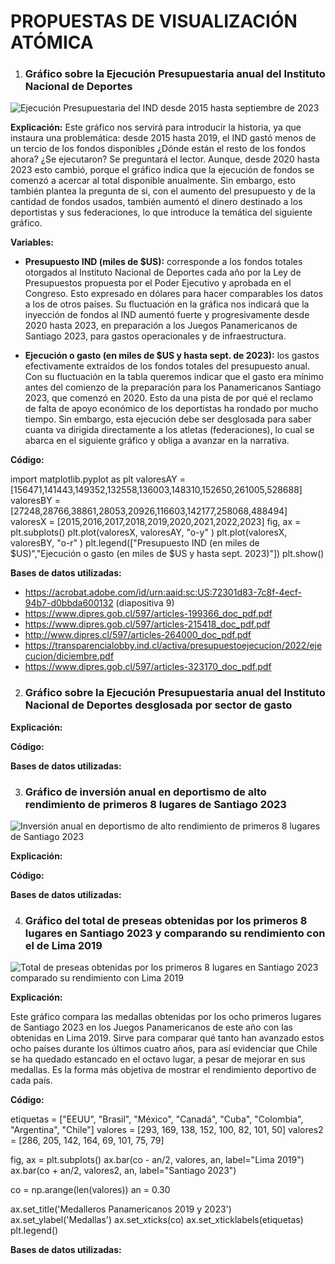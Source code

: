# PROPUESTAS DE VISUALIZACIÓN ATÓMICA

1) ### Gráfico sobre la Ejecución Presupuestaria anual del Instituto Nacional de Deportes 

<image src="./Gráfico de Ejecución presupuestaria IND.png" alt="Ejecución Presupuestaria del IND desde 2015 hasta septiembre de 2023">

**Explicación:**
Este gráfico nos servirá para introducir la historia, ya que instaura una problemática: desde 2015 hasta 2019, el IND gastó menos de un tercio de los fondos disponibles ¿Dónde están el resto de los fondos ahora? ¿Se ejecutaron? Se preguntará el lector. Aunque, desde 2020 hasta 2023 esto cambió, porque el gráfico indica que la ejecución de fondos se comenzó a acercar al total disponible anualmente. Sin embargo, esto también plantea la pregunta de si, con el aumento del presupuesto y de la cantidad de fondos usados, también aumentó el dinero destinado a los deportistas y sus federaciones, lo que introduce la temática del siguiente gráfico.

**Variables:**

- **Presupuesto IND (miles de $US):** corresponde a los fondos totales otorgados al Instituto Nacional de Deportes cada año por la Ley de Presupuestos propuesta por el Poder Ejecutivo y aprobada en el Congreso. Esto expresado en dólares para hacer comparables los datos a los de otros países. Su fluctuación en la gráfica nos indicará que la inyección de fondos al IND aumentó fuerte y progresivamente desde 2020 hasta 2023, en preparación a los Juegos Panamericanos de Santiago 2023, para gastos operacionales y de infraestructura.

- **Ejecución o gasto (en miles de $US y hasta sept. de 2023):** los gastos efectivamente extraídos de los fondos totales del presupuesto anual. Con su fluctuación en la tabla queremos indicar que el gasto era mínimo antes del comienzo de la preparación para los Panamericanos Santiago 2023, que comenzó en 2020. Esto da una pista de por qué el reclamo de falta de apoyo económico de los deportistas ha rondado por mucho tiempo. Sin embargo, esta ejecución debe ser desglosada para saber cuanta va dirigida directamente a los atletas (federaciones), lo cual se abarca en el siguiente gráfico y obliga a avanzar en la narrativa.

**Código:**

import matplotlib.pyplot as plt
valoresAY = [156471,141443,149352,132558,136003,148310,152650,261005,528688]
valoresBY = [27248,28766,38861,28053,20926,116603,142177,258068,488494]
valoresX = [2015,2016,2017,2018,2019,2020,2021,2022,2023]
fig, ax = plt.subplots()
plt.plot(valoresX, valoresAY, "o-y" )
plt.plot(valoresX, valoresBY, "o-r" )
plt.legend(["Presupuesto IND (en miles de $US)","Ejecución o gasto (en miles de $US y hasta sept. 2023)"])
plt.show()

**Bases de datos utilizadas:**

- https://acrobat.adobe.com/id/urn:aaid:sc:US:72301d83-7c8f-4ecf-94b7-d0bbda600132 (diapositiva 9)
- https://www.dipres.gob.cl/597/articles-199366_doc_pdf.pdf
- https://www.dipres.gob.cl/597/articles-215418_doc_pdf.pdf
- http://www.dipres.cl/597/articles-264000_doc_pdf.pdf
- https://transparencialobby.ind.cl/activa/presupuestoejecucion/2022/ejecucion/diciembre.pdf
- https://www.dipres.gob.cl/597/articles-323170_doc_pdf.pdf


2) ### Gráfico sobre la Ejecución Presupuestaria anual del Instituto Nacional de Deportes desglosada por sector de gasto


**Explicación:**

**Código:**

**Bases de datos utilizadas:**


3) ### Gráfico de inversión anual en deportismo de alto rendimiento de primeros 8 lugares de Santiago 2023

<image src="./Grafico Edward .png" alt="Inversión anual en deportismo de alto rendimiento de primeros 8 lugares de Santiago 2023">

**Explicación:**	

**Código:**

**Bases de datos utilizadas:**


4) ### Gráfico del total de preseas obtenidas por los primeros 8 lugares en Santiago 2023 y comparando su rendimiento con el de Lima 2019

<image src="./Gráfico Jorge.png" alt="Total de preseas obtenidas por los primeros 8 lugares en Santiago 2023 comparado su rendimiento con Lima 2019">

**Explicación:**

Este gráfico compara las medallas obtenidas por los ocho primeros lugares de Santiago 2023 en los Juegos Panamericanos de este año con las obtenidas en Lima 2019. Sirve para comparar qué tanto han avanzado estos ocho países durante los últimos cuatro años, para así evidenciar que Chile se ha quedado estancado en el octavo lugar, a pesar de mejorar en sus medallas. Es la forma más objetiva de mostrar el rendimiento deportivo de cada país.

**Código:**

etiquetas = ["EEUU", "Brasil", "México", "Canadá", "Cuba", "Colombia", "Argentina", "Chile"]
valores = [293, 169, 138, 152, 100, 82, 101, 50]
valores2 = [286, 205, 142, 164, 69, 101, 75, 79]

fig, ax = plt.subplots()
ax.bar(co - an/2, valores, an, label="Lima 2019")
ax.bar(co + an/2, valores2, an, label="Santiago 2023")

co = np.arange(len(valores))
an = 0.30

ax.set_title('Medalleros Panamericanos 2019 y 2023')
ax.set_ylabel('Medallas')
ax.set_xticks(co)
ax.set_xticklabels(etiquetas)
plt.legend()

**Bases de datos utilizadas:**


